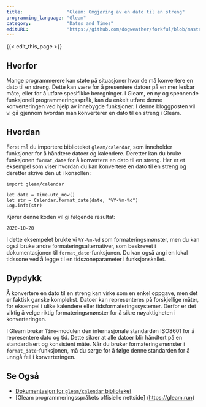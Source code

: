 ```yaml
---
title:                "Gleam: Omgjøring av en dato til en streng"
programming_language: "Gleam"
category:             "Dates and Times"
editURL:              "https://github.com/dogweather/forkful/blob/master/content/no/gleam/converting-a-date-into-a-string.md"
---
```


{{< edit_this_page >}}

## Hvorfor
Mange programmerere kan støte på situasjoner hvor de må konvertere en dato til en streng. Dette kan være for å presentere datoer på en mer lesbar måte, eller for å utføre spesifikke beregninger. I Gleam, en ny og spennende funksjonell programmeringsspråk, kan du enkelt utføre denne konverteringen ved hjelp av innebygde funksjoner. I denne bloggposten vil vi gå gjennom hvordan man konverterer en dato til en streng i Gleam.

## Hvordan
Først må du importere biblioteket `gleam/calendar`, som inneholder funksjoner for å håndtere datoer og kalendere. Deretter kan du bruke funksjonen `format_date` for å konvertere en dato til en streng. Her er et eksempel som viser hvordan du kan konvertere en dato til en streng og deretter skrive den ut i konsollen:

```Gleam
import gleam/calendar

let date = Time.utc_now()
let str = Calendar.format_date(date, "%Y-%m-%d")
Log.info(str)
```

Kjører denne koden vil gi følgende resultat:

```
2020-10-20
```

I dette eksempelet brukte vi `%Y-%m-%d` som formateringsmønster, men du kan også bruke andre formateringsalternativer, som beskrevet i dokumentasjonen til `format_date`-funksjonen. Du kan også angi en lokal tidssone ved å legge til en tidszoneparameter i funksjonskallet.

## Dypdykk
Å konvertere en dato til en streng kan virke som en enkel oppgave, men det er faktisk ganske komplekst. Datoer kan representeres på forskjellige måter, for eksempel i ulike kalendere eller tidsformateringssystemer. Derfor er det viktig å velge riktig formateringsmønster for å sikre nøyaktigheten i konverteringen.

I Gleam bruker `Time`-modulen den internasjonale standarden ISO8601 for å representere dato og tid. Dette sikrer at alle datoer blir håndtert på en standardisert og konsistent måte. Når du bruker formateringsmønster i `format_date`-funksjonen, må du sørge for å følge denne standarden for å unngå feil i konverteringen.

## Se Også
- [Dokumentasjon for `gleam/calendar` biblioteket](https://gleam.run/api/master/gleam_calendar.html)
- [Gleam programmeringsspråkets offisielle nettside] (https://gleam.run)